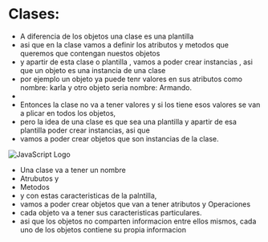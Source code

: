 
 # Clases:

 * A diferencia de los objetos una clase es una plantilla 
 * asi que en la clase vamos a definir los atributos y metodos que queremos que contengan nuestos objetos
 * y apartir de esta clase o plantilla , vamos a poder crear instancias , asi que un objeto es una instancia de una clase
 * por ejemplo un objeto ya puede tenr valores en sus atributos como nombre: karla y otro objeto seria nombre: Armando.
 * 
 * Entonces la clase no va a tener valores y si los tiene esos valores se van a plicar en todos los objetos, 
 * pero la idea de una clase es que sea una plantilla y apartir de esa plantilla poder crear instancias, asi que 
 * vamos a poder crear objetos que son instancias de la clase.

 ![JavaScript Logo]()

 * Una clase va a tener un nombre 
 * Atrubutos y
 * Metodos
 * y con estas caracteristicas de la palntilla,
 * vamos a poder crear objetos que van a tener atributos y Operaciones
 * cada objeto va a tener sus caracteristicas particulares.
 * asi que los objetos no comparten informacion entre ellos mismos, cada uno de los objetos contiene su propia informacion 

 
